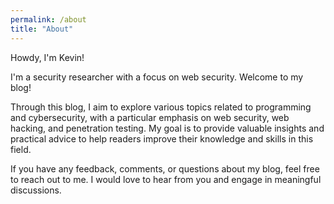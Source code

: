 ```yaml
---
permalink: /about
title: "About"
---
```



Howdy, I'm Kevin!

I'm a security researcher with a focus on web security. Welcome to my blog!

Through this blog, I aim to explore various topics related to programming and cybersecurity, with a particular emphasis on web security, web hacking, and penetration testing. My goal is to provide valuable insights and practical advice to help readers improve their knowledge and skills in this field.

If you have any feedback, comments, or questions about my blog, feel free to reach out to me. I would love to hear from you and engage in meaningful discussions.

